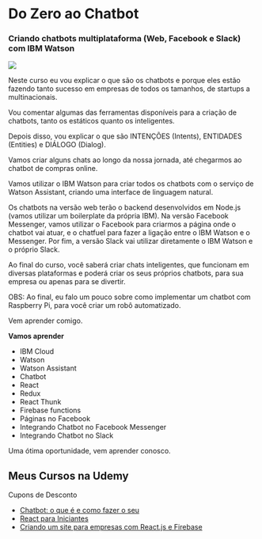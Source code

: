 # Do Zero ao Chatbot
### Criando chatbots multiplataforma (Web, Facebook e Slack) com IBM Watson
![](https://udemy-images.udemy.com/course/125_H/1799418_1594.jpg)

Neste curso eu vou explicar o que são os chatbots e porque eles estão fazendo tanto sucesso em empresas de todos os tamanhos, de startups a multinacionais.

Vou comentar algumas das ferramentas disponíveis para a criação de chatbots, tanto os estáticos quanto os inteligentes.

Depois disso, vou explicar o que são INTENÇÕES (Intents), ENTIDADES (Entities) e DIÁLOGO (Dialog).

Vamos criar alguns chats ao longo da nossa jornada, até chegarmos ao chatbot de compras online.

Vamos utilizar o IBM Watson para criar todos os chatbots com o serviço de Watson Assistant, criando uma interface de linguagem natural.

Os chatbots na versão web terão o backend desenvolvidos em Node.js (vamos utilizar um boilerplate da própria IBM). Na versão Facebook Messenger, vamos utilizar o Facebook para criarmos a página onde o chatbot vai atuar, e o chatfuel para fazer a ligação entre o IBM Watson e o Messenger. Por fim, a versão Slack vai utilizar diretamente o IBM Watson e o próprio Slack.

Ao final do curso, você saberá criar chats inteligentes, que funcionam em diversas plataformas e poderá criar os seus próprios chatbots, para sua empresa ou apenas para se divertir.

OBS: Ao final, eu falo um pouco sobre como implementar um chatbot com Raspberry Pi, para você criar um robô automatizado.

Vem aprender comigo.


**Vamos aprender**

* IBM Cloud
* Watson
* Watson Assistant
* Chatbot
* React
* Redux
* React Thunk
* Firebase functions
* Páginas no Facebook
* Integrando Chatbot no Facebook Messenger
* Integrando Chatbot no Slack


Uma ótima oportunidade, vem aprender conosco.

## Meus Cursos na Udemy 
Cupons de Desconto

- [Chatbot: o que é e como fazer o seu](https://www.udemy.com/criando-chatbots/?couponCode=GITHUB-PROMO)
- [React para Iniciantes](https://www.udemy.com/react-para-iniciantes/?couponCode=GITHUB-CUPOM)
- [Criando um site para empresas com React.js e Firebase](https://www.udemy.com/xumes-react-criando-site-para-empresa/?couponCode=CUPOM-GITHUB)
